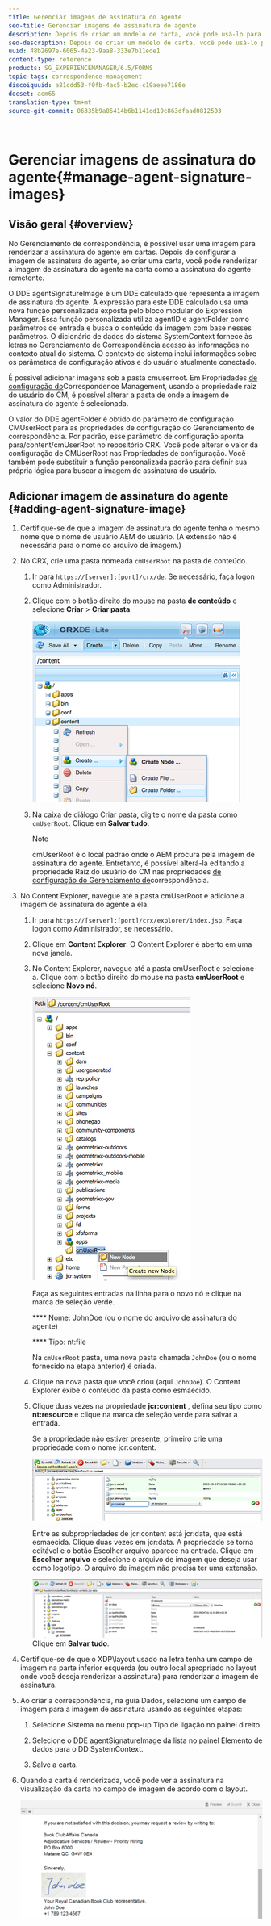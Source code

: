 ```yaml
---
title: Gerenciar imagens de assinatura do agente
seo-title: Gerenciar imagens de assinatura do agente
description: Depois de criar um modelo de carta, você pode usá-lo para criar correspondência no AEM Forms gerenciando dados, conteúdo e anexos.
seo-description: Depois de criar um modelo de carta, você pode usá-lo para criar correspondência no AEM Forms gerenciando dados, conteúdo e anexos.
uuid: 48b2697e-6065-4e23-9aa8-333e7b11ede1
content-type: reference
products: SG_EXPERIENCEMANAGER/6.5/FORMS
topic-tags: correspondence-management
discoiquuid: a81cdd53-f0fb-4ac5-b2ec-c19aeee7186e
docset: aem65
translation-type: tm+mt
source-git-commit: 06335b9a85414b6b1141dd19c863dfaad0812503

---
```



# Gerenciar imagens de assinatura do agente{#manage-agent-signature-images}

## Visão geral {#overview}

No Gerenciamento de correspondência, é possível usar uma imagem para renderizar a assinatura do agente em cartas. Depois de configurar a imagem de assinatura do agente, ao criar uma carta, você pode renderizar a imagem de assinatura do agente na carta como a assinatura do agente remetente.

O DDE agentSignatureImage é um DDE calculado que representa a imagem de assinatura do agente. A expressão para este DDE calculado usa uma nova função personalizada exposta pelo bloco modular do Expression Manager. Essa função personalizada utiliza agentID e agentFolder como parâmetros de entrada e busca o conteúdo da imagem com base nesses parâmetros. O dicionário de dados do sistema SystemContext fornece às letras no Gerenciamento de Correspondência acesso às informações no contexto atual do sistema. O contexto do sistema inclui informações sobre os parâmetros de configuração ativos e do usuário atualmente conectado.

É possível adicionar imagens sob a pasta cmuserroot. Em Propriedades [de configuração do](/help/forms/using/cm-configuration-properties.md)Correspondence Management, usando a propriedade raiz do usuário do CM, é possível alterar a pasta de onde a imagem de assinatura do agente é selecionada.

O valor do DDE agentFolder é obtido do parâmetro de configuração CMUserRoot para as propriedades de configuração do Gerenciamento de correspondência. Por padrão, esse parâmetro de configuração aponta para/content/cmUserRoot no repositório CRX. Você pode alterar o valor da configuração de CMUserRoot nas Propriedades de configuração.
Você também pode substituir a função personalizada padrão para definir sua própria lógica para buscar a imagem de assinatura do usuário.

## Adicionar imagem de assinatura do agente {#adding-agent-signature-image}

1. Certifique-se de que a imagem de assinatura do agente tenha o mesmo nome que o nome de usuário AEM do usuário. (A extensão não é necessária para o nome do arquivo de imagem.)
1. No CRX, crie uma pasta nomeada `cmUserRoot` na pasta de conteúdo.

   1. Ir para `https://[server]:[port]/crx/de`. Se necessário, faça logon como Administrador.

   1. Clique com o botão direito do mouse na pasta **de conteúdo** e selecione **Criar** > **Criar pasta**.

      ![Criar pasta](assets/1_createnode_cmuserroot.png)

   1. Na caixa de diálogo Criar pasta, digite o nome da pasta como `cmUserRoot`. Clique em **Salvar tudo**.

      >[!NOTE]
      >
      >cmUserRoot é o local padrão onde o AEM procura pela imagem de assinatura do agente. Entretanto, é possível alterá-la editando a propriedade Raiz do usuário do CM nas propriedades [de configuração do Gerenciamento de](/help/forms/using/cm-configuration-properties.md)correspondência.

1. No Content Explorer, navegue até a pasta cmUserRoot e adicione a imagem de assinatura do agente a ela.

   1. Ir para `https://[server]:[port]/crx/explorer/index.jsp`. Faça logon como Administrador, se necessário.
   1. Clique em **Content Explorer**. O Content Explorer é aberto em uma nova janela.
   1. No Content Explorer, navegue até a pasta cmUserRoot e selecione-a. Clique com o botão direito do mouse na pasta **cmUserRoot** e selecione **Novo nó**.

      ![Novo nó em cmUserRoot](assets/2_cmuserroot_newnode.png)

      Faça as seguintes entradas na linha para o novo nó e clique na marca de seleção verde.

      **** Nome: JohnDoe (ou o nome do arquivo de assinatura do agente)

      **** Tipo: nt:file

      Na `cmUserRoot` pasta, uma nova pasta chamada `JohnDoe` (ou o nome fornecido na etapa anterior) é criada.

   1. Clique na nova pasta que você criou (aqui `JohnDoe`). O Content Explorer exibe o conteúdo da pasta como esmaecido.

   1. Clique duas vezes na propriedade **jcr:content** , defina seu tipo como **nt:resource** e clique na marca de seleção verde para salvar a entrada.

      Se a propriedade não estiver presente, primeiro crie uma propriedade com o nome jcr:content.

      ![jcr:propriedade content](assets/3_jcrcontentntresource.png)

      Entre as subpropriedades de jcr:content está jcr:data, que está esmaecida. Clique duas vezes em jcr:data. A propriedade se torna editável e o botão Escolher arquivo aparece na entrada. Clique em **Escolher arquivo** e selecione o arquivo de imagem que deseja usar como logotipo. O arquivo de imagem não precisa ter uma extensão.

      ![Dados JCR](assets/5_jcrdata.png)
   Clique em **Salvar tudo**.

1. Certifique-se de que o XDP\layout usado na letra tenha um campo de imagem na parte inferior esquerda (ou outro local apropriado no layout onde você deseja renderizar a assinatura) para renderizar a imagem de assinatura.
1. Ao criar a correspondência, na guia Dados, selecione um campo de imagem para a imagem de assinatura usando as seguintes etapas:

   1. Selecione Sistema no menu pop-up Tipo de ligação no painel direito.

   1. Selecione o DDE agentSignatureImage da lista no painel Elemento de dados para o DD SystemContext.

   1. Salve a carta.

1. Quando a carta é renderizada, você pode ver a assinatura na visualização da carta no campo de imagem de acordo com o layout.

   ![Imagem de assinatura do agente na carta](assets/letterwithsignature.png)

